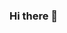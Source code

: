 ### Hi there 👋

<!--
**arthi35/arthi35** is a ✨ _special_ ✨ repository because its `README.md` (this file) appears on your GitHub profile.

Here are some ideas to get you started:

- 🔭 I’m currently working on React js!
- 🌱 I’m currently learning Node,Express,Mongoose 
- 💬 Ask me about CSS,Javascript,ReactJS
- 📫 How to reach me: arthimba35@gmail.com
- ⚡ Fun fact:  Listening motivational music
-->
